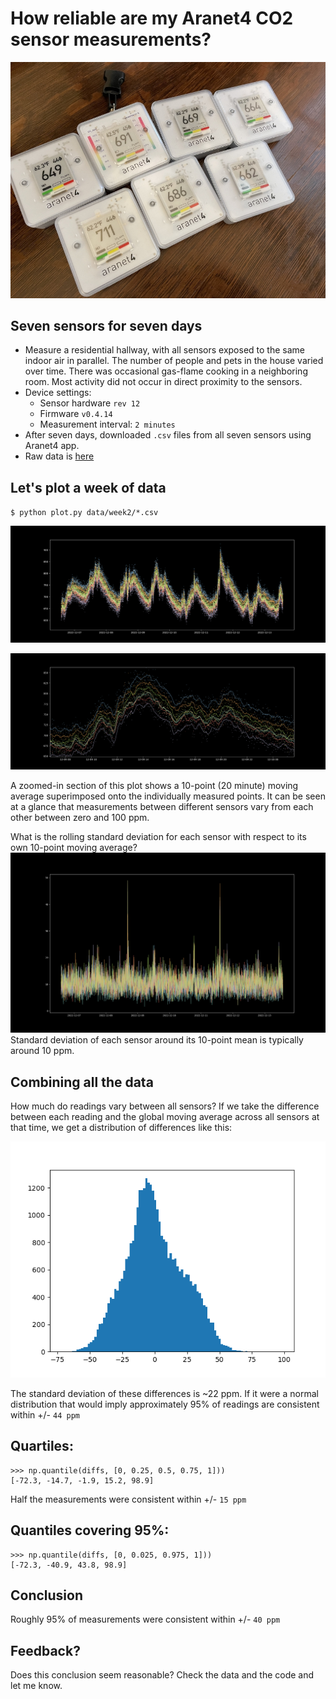 
# How reliable are my Aranet4 CO2 sensor measurements?

![seven sensors](sensors.jpg)
## Seven sensors for seven days
- Measure a residential hallway, with all sensors exposed to the same indoor air in parallel.  The number of people and pets in the house varied over time. There was occasional gas-flame cooking in a neighboring room.  Most activity did not occur in direct proximity to the sensors.
- Device settings:
    - Sensor hardware `rev 12`
    - Firmware `v0.4.14`
    - Measurement interval: `2 minutes`
- After seven days, downloaded `.csv` files from all seven sensors using Aranet4 app.
- Raw data is [here](data/week2)

## Let's plot a week of data

`$ python plot.py data/week2/*.csv`

![Full week](week2-plot.png)

![Zoomed](zoomed.png)

A zoomed-in section of this plot shows a 10-point (20 minute) moving average superimposed onto the individually measured points. It can be seen at a glance that measurements between different sensors vary from each other between zero and 100 ppm.

What is the rolling standard deviation for each sensor with respect to its own 10-point moving average? 
![Rolling standard deviation](rolling-standard-deviation.png)
 Standard deviation of each sensor around its 10-point mean is typically around 10 ppm.

 ## Combining all the data

 How much do readings vary between all sensors?  If we take the difference between each reading and the global moving average across all sensors at that time, we get a distribution of differences like this:

 ![Difference distribution](differences-distribution.png)

The standard deviation of these differences is ~22 ppm.  If it were a normal distribution that would imply approximately 95% of readings are consistent within +/- `44 ppm`

## Quartiles:

    >>> np.quantile(diffs, [0, 0.25, 0.5, 0.75, 1]))
    [-72.3, -14.7, -1.9, 15.2, 98.9]


Half the measurements were consistent within +/- `15 ppm`

## Quantiles covering 95%:

    >>> np.quantile(diffs, [0, 0.025, 0.975, 1]))
    [-72.3, -40.9, 43.8, 98.9]

## Conclusion

Roughly 95% of measurements were consistent within +/- `40 ppm`


## Feedback?
Does this conclusion seem reasonable?  Check the data and the code and let me know.
